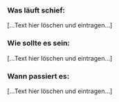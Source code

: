 ### Was läuft schief:
[...Text hier löschen und eintragen...]

### Wie sollte es sein:
[...Text hier löschen und eintragen...]

### Wann passiert es:
[...Text hier löschen und eintragen...]
